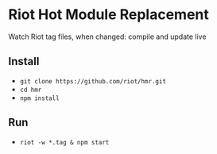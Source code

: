 # Riot Hot Module Replacement

Watch Riot tag files, when changed: compile and update live

## Install

* `git clone https://github.com/riot/hmr.git`
* `cd hmr`
* `npm install`

## Run

* `riot -w *.tag & npm start`
